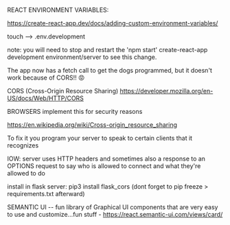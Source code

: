 REACT ENVIRONMENT VARIABLES:

https://create-react-app.dev/docs/adding-custom-environment-variables/

touch --> .env.development

note: you will need to stop and restart the 'npm start' create-react-app development environment/server to see this change.

The app now has a fetch call to get the dogs programmed, but it doesn't work
because of CORS!! 😡 

CORS (Cross-Origin Resource Sharing)
https://developer.mozilla.org/en-US/docs/Web/HTTP/CORS

BROWSERS implement this for security reasons

https://en.wikipedia.org/wiki/Cross-origin_resource_sharing

To fix it you program your server to speak to certain clients that it recognizes

IOW: server uses HTTP headers and sometimes also a response to an OPTIONS request
to say who is allowed to connect and what they're allowed to do


install in flask server: pip3 install flask_cors (dont forget to pip freeze > requirements.txt afterward)

SEMANTIC UI -- fun library of Graphical UI components that are very easy to use and customize...fun stuff
	-	https://react.semantic-ui.com/views/card/
